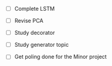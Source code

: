 - [ ] Complete LSTM
- [ ] Revise PCA
- [ ] Study decorator
- [ ] Study generator topic
- [ ] Get poling done for the Minor project

